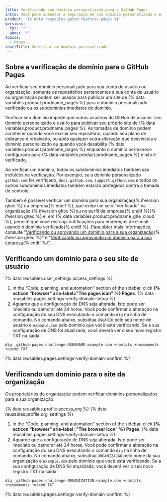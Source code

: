 ```yaml
---
title: Verificando seu domínio personalizado para o GitHub Pages
intro: Você pode aumentar a segurança de seu domínio personalizado e evitar ataques verificando seu domínio.
product: '{% data reusables.gated-features.pages %}'
versions:
  fpt: '*'
  ghec: '*'
topics:
  - Pages
shortTitle: Verificar um domínio personalizado
---
```


## Sobre a verificação de domínio para o GitHub Pages

Ao verificar seu domínio personalizado para sua conta de usuário ou organização, somente os repositórios pertencentes à sua conta de usuário ou organização podem ser usados para publicar um site de {% data variables.product.prodname_pages %} para o domínio personalizado verificado ou os subdomínios imediatos do domínio.

Verificar seu domínio impede que outros usuários do GitHub de assumir seu domínio personalizado e usá-lo para publicar seu próprio site de {% data variables.product.prodname_pages %}. As tomadas de domínio podem acontecer quando você excluir seu repositório, quando seu plano de cobrança é rebaixado, ou após qualquer outra alteração que desvincula o domínio personalizado ou quando você desabilita {% data variables.product.prodname_pages %} enquanto o domínio permanece configurado para {% data variables.product.prodname_pages %} e não é verificado.

Ao verificar um domínio, todos os subdomínios imediatos também são incluídos na verificação. Por exemplo, se o domínio personalizado `github.com` for verificado, `docs.github.com`, `support.github.com` e todos os outros subdomínios imediatos também estarão protegidos contra a tomada de controle.

Também é possível verificar um domínio para sua organização{% ifversion ghec %} ou empresa{% endif %}, que exibe um selo "Verificado" na organização {% ifversion ghec %}ou no perfil da empresa{% endif %}{% ifversion ghec %} e, em {% data variables.product.prodname_ghe_cloud %}, permite que você restrinja notificações para endereços de e-mail usando o domínio verificado{% endif %}. Para obter mais informações, consulte "[Verificando ou aprovando um domínio para a sua organização](/organizations/managing-organization-settings/verifying-or-approving-a-domain-for-your-organization){% ifversion ghec %}" e "[Verificando ou aprovando um domínio para a sua empresa](/enterprise-cloud@latest/admin/configuration/configuring-your-enterprise/verifying-or-approving-a-domain-for-your-enterprise){% endif %}".

## Verificando um domínio para o seu site de usuário

{% data reusables.user_settings.access_settings %}
1. In the "Code, planning, and automation" section of the sidebar, click **{% octicon "browser" aria-label="The pages icon" %} Pages**.
{% data reusables.pages.settings-verify-domain-setup %}
1. Aguarde que a configuração de DNS seja alterada. Isto pode ser imediato ou demorar até 24 horas. Você pode confirmar a alteração na configuração do seu DNS executando o comando `dig` na linha de comando. No comando abaixo, substitua `USUÁRIO` pelo seu nome de usuário e `example.com` pelo domínio que você está verificando. Se a sua configuração de DNS foi atualizada, você deverá ver o seu novo registro TXT na saída.
  ```
  dig _github-pages-challenge-USERNAME.example.com +nostats +nocomments +nocmd TXT
  ```
{% data reusables.pages.settings-verify-domain-confirm %}

## Verificando um domínio para o site da organização

Os proprietários da organização podem verificar domínios personalizados para a sua organização.

{% data reusables.profile.access_org %}
{% data reusables.profile.org_settings %}
1. In the "Code, planning, and automation" section of the sidebar, click **{% octicon "browser" aria-label="The browser icon" %} Pages**.
{% data reusables.pages.settings-verify-domain-setup %}
1. Aguarde que a configuração de DNS seja alterada. Isto pode ser imediato ou demorar até 24 horas. Você pode confirmar a alteração na configuração do seu DNS executando o comando `dig` na linha de comando. No comando abaixo, substitua `ORGANIZAÇÃO` pelo nome da sua organização e `example.com` pelo domínio que você está verificando. Se a sua configuração de DNS foi atualizada, você deverá ver o seu novo registro TXT na saída.
  ```
  dig _github-pages-challenge-ORGANIZATION.example.com +nostats +nocomments +nocmd TXT
  ```
{% data reusables.pages.settings-verify-domain-confirm %}
